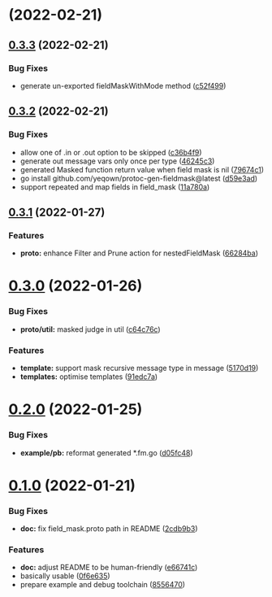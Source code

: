 # [](https://github.com/yeqown/protoc-gen-fieldmask/compare/v0.3.3...v) (2022-02-21)



## [0.3.3](https://github.com/yeqown/protoc-gen-fieldmask/compare/v0.3.2...v0.3.3) (2022-02-21)


### Bug Fixes

* generate un-exported fieldMaskWithMode method ([c52f499](https://github.com/yeqown/protoc-gen-fieldmask/commit/c52f49914f36ca656dc067552ec04fb2db215f4e))



## [0.3.2](https://github.com/yeqown/protoc-gen-fieldmask/compare/v0.3.1...v0.3.2) (2022-02-21)


### Bug Fixes

* allow one of .in or .out option to be skipped ([c36b4f9](https://github.com/yeqown/protoc-gen-fieldmask/commit/c36b4f91a019101b32a06144add0b1836f2ce75c))
* generate out message vars only once per type ([46245c3](https://github.com/yeqown/protoc-gen-fieldmask/commit/46245c337fd53483095b1949073fb3f7b1ece14f))
* generated Masked function return value when field mask is nil ([79674c1](https://github.com/yeqown/protoc-gen-fieldmask/commit/79674c1e1b9b1592edf7bb64ffcce725f555bbbd))
* go install github.com/yeqown/protoc-gen-fieldmask@latest ([d59e3ad](https://github.com/yeqown/protoc-gen-fieldmask/commit/d59e3adc37ee7fc35412fcec50e6098ca556fd8a))
* support repeated and map fields in field_mask ([11a780a](https://github.com/yeqown/protoc-gen-fieldmask/commit/11a780a5803738438c768cc254ec52d4e2934484))



## [0.3.1](https://github.com/yeqown/protoc-gen-fieldmask/compare/v0.3.0...v0.3.1) (2022-01-27)


### Features

* **proto:** enhance Filter and Prune action for nestedFieldMask ([66284ba](https://github.com/yeqown/protoc-gen-fieldmask/commit/66284ba4c4bf293dd6b4b7e404449165aa770b75))



# [0.3.0](https://github.com/yeqown/protoc-gen-fieldmask/compare/v0.2.0...v0.3.0) (2022-01-26)


### Bug Fixes

* **proto/util:** masked judge in util ([c64c76c](https://github.com/yeqown/protoc-gen-fieldmask/commit/c64c76cac418c750c4b4fed46dfb335fa306b81e))


### Features

* **template:** support mask recursive message type in message ([5170d19](https://github.com/yeqown/protoc-gen-fieldmask/commit/5170d19e289a6efefb7c6965a4abfd1e8779b5aa))
* **templates:** optimise templates ([91edc7a](https://github.com/yeqown/protoc-gen-fieldmask/commit/91edc7a68fc9853b8c44e360a5cfc7958740eb24))



# [0.2.0](https://github.com/yeqown/protoc-gen-fieldmask/compare/v0.1.0...v0.2.0) (2022-01-25)


### Bug Fixes

* **example/pb:** reformat generated *.fm.go ([d05fc48](https://github.com/yeqown/protoc-gen-fieldmask/commit/d05fc48b642041679585e2ad3876e23421550b2f))



# [0.1.0](https://github.com/yeqown/protoc-gen-fieldmask/compare/8556470858af6a4d76ed489f02c6412ea0693e26...v0.1.0) (2022-01-21)


### Bug Fixes

* **doc:** fix field_mask.proto path in README ([2cdb9b3](https://github.com/yeqown/protoc-gen-fieldmask/commit/2cdb9b3420db0bc6bf654d4ebb07074973a29af9))


### Features

* **doc:** adjust README to be human-friendly ([e66741c](https://github.com/yeqown/protoc-gen-fieldmask/commit/e66741c4b08a0491c2be142289d92b20ab25ced2))
* basically usable ([0f6e635](https://github.com/yeqown/protoc-gen-fieldmask/commit/0f6e635111352746b3154a586cd698ca86bcfcbf))
* prepare example and debug toolchain ([8556470](https://github.com/yeqown/protoc-gen-fieldmask/commit/8556470858af6a4d76ed489f02c6412ea0693e26))



